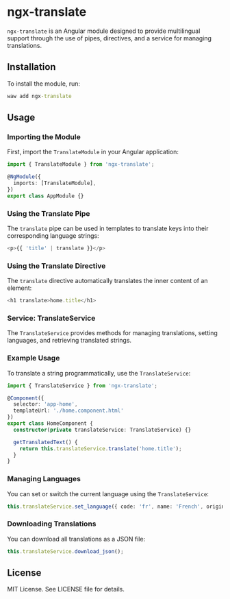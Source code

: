 # ngx-translate

`ngx-translate` is an Angular module designed to provide multilingual support through the use of pipes, directives, and a service for managing translations.

## Installation

To install the module, run:

```cmd
waw add ngx-translate
```

## Usage

### Importing the Module

First, import the `TranslateModule` in your Angular application:

```Typescript
import { TranslateModule } from 'ngx-translate';

@NgModule({
  imports: [TranslateModule],
})
export class AppModule {}
```

### Using the Translate Pipe

The `translate` pipe can be used in templates to translate keys into their corresponding language strings:

```Typescript
<p>{{ 'title' | translate }}</p>
```

### Using the Translate Directive

The `translate` directive automatically translates the inner content of an element:

```Typescript
<h1 translate>home.title</h1>
```

### Service: TranslateService

The `TranslateService` provides methods for managing translations, setting languages, and retrieving translated strings.

### Example Usage

To translate a string programmatically, use the `TranslateService`:

```Typescript
import { TranslateService } from 'ngx-translate';

@Component({
  selector: 'app-home',
  templateUrl: './home.component.html'
})
export class HomeComponent {
  constructor(private translateService: TranslateService) {}

  getTranslatedText() {
    return this.translateService.translate('home.title');
  }
}
```

### Managing Languages

You can set or switch the current language using the `TranslateService`:

```Typescript
this.translateService.set_language({ code: 'fr', name: 'French', origin: 'French' });
```

### Downloading Translations

You can download all translations as a JSON file:

```Typescript
this.translateService.download_json();
```

## License

MIT License. See LICENSE file for details.
